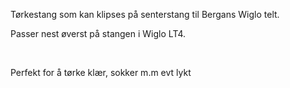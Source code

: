 <!-- Edit this file to change the product description -->

<p>Tørkestang som kan klipses på senterstang til Bergans Wiglo telt.</p>
<p>Passer nest øverst på stangen i Wiglo LT4.</p>
<p> </p>
<p>Perfekt for å tørke klær, sokker m.m evt lykt</p>